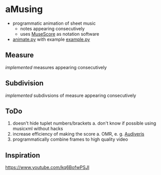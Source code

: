 # aMusing
- programmatic animation of sheet music
  - notes appearing consecutively
  - uses [MuseScore](https://musescore.org/) as notation software
- [animate.py](https://github.com/leftgoes/aMusing/blob/main/animate.py) with example [example.py](https://github.com/leftgoes/aMusing/blob/main/example/example.py)

## Measure
*implemented* measures appearing consecutively

## Subdivision
*implemented* subdivsions of measure appearing consecutively

## ToDo
1. doesn't hide tuplet numbers/brackets
  a. don't know if possible using musicxml without hacks
2. increase efficiency of making the score
  a. OMR, e. g. [Audiveris](https://github.com/Audiveris)
3. programmatically combine frames to high quality video

## Inspiration
https://www.youtube.com/kq6BofwPSJI
